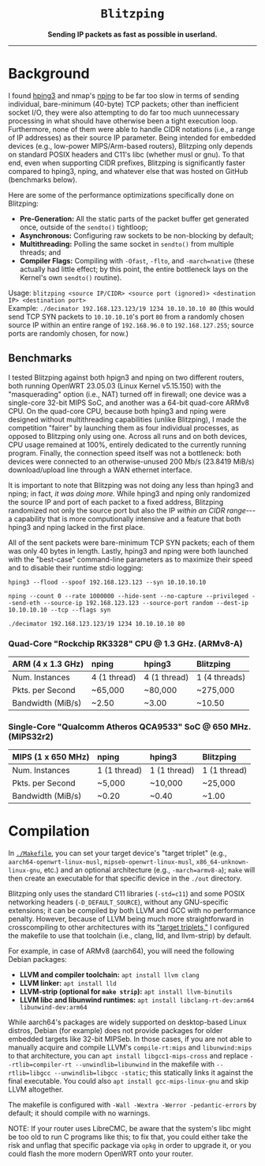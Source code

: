 <div align="center">

  <h1><code>Blitzping</code></h1>

  <p>
    <strong>Sending IP packets as fast as possible in userland.</strong>
  </p>

  
</div>

***

# Background

I found [hping3](https://linux.die.net/man/8/hping3) and nmap's [nping](https://linux.die.net/man/1/nping) to be far too slow in terms of sending individual, bare-minimum (40-byte) TCP packets; other than inefficient socket I/O, they were also attempting to do far too much uunnecessary processing in what should have otherwise been a tight execution loop.  Furthermore, none of them were able to handle CIDR notations (i.e., a range of IP addresses) as their source IP parameter.  Being intended for embedded devices (e.g., low-power MIPS/Arm-based routers), Blitzping only depends on standard POSIX headers and C11's libc (whether musl or gnu).  To that end, even when supporting CIDR prefixes, Blitzping is significantly faster compared to hping3, nping, and whatever else that was hosted on GitHub (benchmarks below).

Here are some of the performance optimizations specifically done on Blitzping:
* **Pre-Generation:** All the static parts of the packet buffer get generated once, outside of the `sendto()` tightloop;
* **Asynchronous:** Configuring raw sockets to be non-blocking by default;
* **Multithreading:** Polling the same socket in `sendto()` from multiple threads; and
* **Compiler Flags:** Compiling with `-Ofast`, `-flto`, and `-march=native` (these actually had little effect; by this point, the entire bottleneck lays on the Kernel's own `sendto()` routine).

Usage: 
`blitzping <source IP/CIDR> <source port (ignored)> <destination IP> <destination port>` \
Example: `./decimator 192.168.123.123/19 1234 10.10.10.10 80` (this would send TCP SYN packets to `10.10.10.10`'s port `80` from a randomly chosen source IP within an entire range of `192.168.96.0` to `192.168.127.255`; source ports are randomly chosen, for now.)

## Benchmarks

I tested Blitzping against both hpign3 and nping on two different routers, both running OpenWRT 23.05.03 (Linux Kernel v5.15.150) with the "masquerading" option (i.e., NAT) turned off in firewall; one device was a single-core 32-bit MIPS SoC, and another was a 64-bit quad-core ARMv8 CPU.  On the quad-core CPU, because both hping3 and nping were designed without multithreading capabilities (unlike Blitzping), I made the competition "fairer" by launching  them as four individual processes, as opposed to Blitzping only using one.  Across all runs and on both devices, CPU usage remained at 100%, entirely dedicated to the currently running program.  Finally, the connection speed itself was not a bottleneck: both devices were connected to an otherwise-unused 200 Mb/s (23.8419 MiB/s) download/upload line through a WAN ethernet interface.

It is important to note that Blitzping was not doing any less than hping3 and nping; in fact, *it was doing more.*  While hping3 and nping only randomized the source IP and port of each packet to a fixed address, Blitzping randomized not only the source port but also the IP *within an CIDR range*---a capability that is more computionally intensive and a feature that both hping3 and nping lacked in the first place.

All of the sent packets were bare-minimum TCP SYN packets; each of them was only 40 bytes in length.  Lastly, hping3 and nping were both launched with the "best-case" command-line parameters as to maximize their speed and to disable their runtime stdio logging:

```
hping3 --flood --spoof 192.168.123.123 --syn 10.10.10.10
```
```
nping --count 0 --rate 1000000 --hide-sent --no-capture --privileged --send-eth --source-ip 192.168.123.123 --source-port random --dest-ip 10.10.10.10 --tcp --flags syn
```
```
./decimator 192.168.123.123/19 1234 10.10.10.10 80
```


### Quad-Core "Rockchip RK3328" CPU @ 1.3 GHz. (ARMv8-A)
| ARM (4 x 1.3 GHz) | nping | hping3 | Blitzping |
|:-|:-|:-|:-|
| Num. Instances | 4 (1 thread) | 4 (1 thread) | 1 (4 threads) |
| Pkts. per Second | ~65,000 | ~80,000 | ~275,000 |
| Bandwidth (MiB/s) | ~2.50 | ~3.00 | ~10.50 |

### Single-Core "Qualcomm Atheros QCA9533" SoC @ 650 MHz. (MIPS32r2)
| MIPS (1 x 650 MHz) | nping | hping3 | Blitzping |
|:-|:-|:-|:-|
| Num. Instances | 1 (1 thread) | 1 (1 thread) | 1 (1 thread) |
| Pkts. per Second | ~5,000 | ~10,000 | ~25,000 |
| Bandwidth (MiB/s) | ~0.20 | ~0.40 | ~1.00 |

# Compilation

In [`./Makefile`](https://github.com/Thraetaona/Blitzping/blob/main/Makefile), you can set your target device's "target triplet" (e.g., `aarch64-openwrt-linux-musl`, `mipseb-openwrt-linux-musl`, `x86_64-unknown-linux-gnu`, etc.) and an optional architecture (e.g., `-march=armv8-a`); `make` will then create an executable for that specific device in the `./out` directory.

Blitzping only uses the standard C11 libraries (`-std=c11`) and some POSIX networking headers (`-D_DEFAULT_SOURCE`), without any GNU-specific extensions; it can be compiled by both LLVM and GCC with no performance penalty.  However, because of LLVM being much more straightforward in crosscompiling to other architectures with its ["target triplets,"](https://clang.llvm.org/docs/CrossCompilation.html) I configured the makefile to use that toolchain (i.e., clang, lld, and llvm-strip) by default.

For example, in case of ARMv8 (aarch64), you will need the following Debian packages:
* **LLVM and compiler toolchain:** `apt install llvm clang`
* **LLVM linker:** `apt install lld`
* **LLVM-strip (optional for `make strip`):** `apt install llvm-binutils`
* **LLVM libc and libunwind runtimes:** `apt install libclang-rt-dev:arm64 libunwind-dev:arm64`

While aarch64's packages are widely supported on desktop-based Linux distros, Debian (for example) does not provide packages for older embedded targets like 32-bit MIPSeb.  In those cases, if you are not able to manually acquire and compile LLVM's `compile-rt:mips` and `libunwind:mips` to that architecture, you can `apt install libgcc1-mips-cross` and replace `--rtlib=compiler-rt --unwindlib=libunwind` in the makefile with `--rtlib=libgcc --unwindlib=libgcc -static`; this statically links it against the final executable.  You could also `apt install gcc-mips-linux-gnu` and skip LLVM altogether.

The makefile is configured with `-Wall -Wextra -Werror -pedantic-errors` by default; it should compile with no warnings.

NOTE: If your router uses LibreCMC, be aware that the system's libc might be too old to run C programs like this; to fix that, you could either take the risk and unflag that specific package via `opkg` in order to upgrade it, or you could flash the more modern OpenWRT onto your router.
